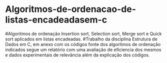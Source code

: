 # Algoritmos-de-ordenacao-de-listas-encadeadasem-c
#Algoritmos de ordenação Insertion sort, Selection sort, Merge sort e Quick sort aplicados em listas encadeadas.
#Trabalho da disciplina Estrutura de Dados em C, em anexo com os códigos fonte dos algoritmos de ordenação indicados segue um relatório com uma avaliação de eficiencia dos mesmos e dados experimentais de relevância além da explicação dos códigos.
